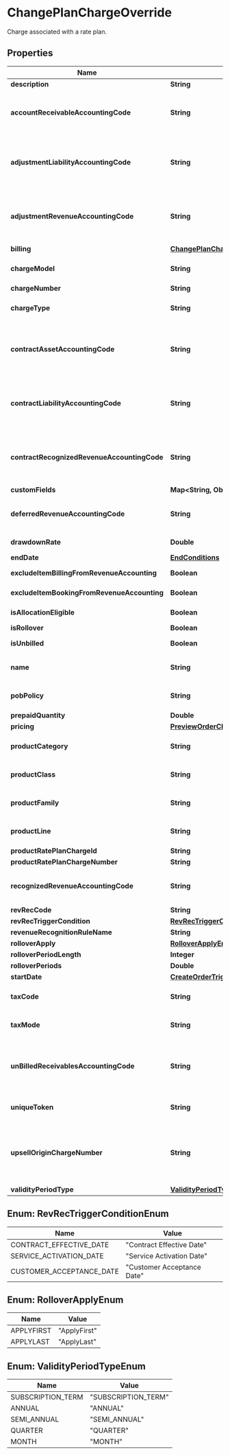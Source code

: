 

# ChangePlanChargeOverride

Charge associated with a rate plan. 

## Properties

| Name | Type | Description | Notes |
|------------ | ------------- | ------------- | -------------|
|**description** | **String** | Description of the charge.  |  [optional] |
|**accountReceivableAccountingCode** | **String** | The accountReceivableAccountingCode of a standalone charge.  **Note:** This field is available when the &lt;a href&#x3D;\&quot;https://knowledgecenter.zuora.com/Zuora_Billing/Manage_subscription_transactions/Orders/Standalone_Orders/AA_Overview_of_Standalone_Orders\&quot; target&#x3D;\&quot;_blank\&quot;&gt;Standalone Orders&lt;/a&gt;, &lt;a href&#x3D;\&quot;https://knowledgecenter.zuora.com/Zuora_Payments/Zuora_Finance\&quot; target&#x3D;\&quot;_blank\&quot;&gt;Zuora Finance&lt;/a&gt;, and &lt;a href&#x3D;\&quot;https://knowledgecenter.zuora.com/Zuora_Billing/Bill_your_customers/Adjust_invoice_amounts/Invoice_Settlement/Get_started_with_Invoice_Settlement/AA_Overview_of_Invoice_Settlement\&quot; target&#x3D;\&quot;_blank\&quot;&gt;Invoice Settlement&lt;/a&gt; features are enabled.  |  [optional] |
|**adjustmentLiabilityAccountingCode** | **String** | The adjustmentLiabilityAccountingCode of a standalone charge.  **Note:** This field is available when the &lt;a href&#x3D;\&quot;https://knowledgecenter.zuora.com/Zuora_Billing/Manage_subscription_transactions/Orders/Standalone_Orders/AA_Overview_of_Standalone_Orders\&quot; target&#x3D;\&quot;_blank\&quot;&gt;Standalone Orders&lt;/a&gt; feature and the &lt;a href&#x3D;\&quot;https://knowledgecenter.zuora.com/Zuora_Revenue/Zuora_Billing_-_Revenue_Integration\&quot; target&#x3D;\&quot;_blank\&quot;&gt;Billing - Revenue Integration&lt;/a&gt; or &lt;a href&#x3D;\&quot;https://knowledgecenter.zuora.com/Zuora_Billing/Enable_Order_to_Revenue/Order_to_Revenue_introduction/AA_Overview_of_Order_to_Revenue\&quot; target&#x3D;\&quot;_blank\&quot;&gt;Order to Revenue&lt;/a&gt; feature are enabled.  |  [optional] |
|**adjustmentRevenueAccountingCode** | **String** | The adjustmentRevenueAccountingCode of a standalone charge.  **Note:** This field is available when the &lt;a href&#x3D;\&quot;https://knowledgecenter.zuora.com/Zuora_Billing/Manage_subscription_transactions/Orders/Standalone_Orders/AA_Overview_of_Standalone_Orders\&quot; target&#x3D;\&quot;_blank\&quot;&gt;Standalone Orders&lt;/a&gt; feature and the &lt;a href&#x3D;\&quot;https://knowledgecenter.zuora.com/Zuora_Revenue/Zuora_Billing_-_Revenue_Integration\&quot; target&#x3D;\&quot;_blank\&quot;&gt;Billing - Revenue Integration&lt;/a&gt; or &lt;a href&#x3D;\&quot;https://knowledgecenter.zuora.com/Zuora_Billing/Enable_Order_to_Revenue/Order_to_Revenue_introduction/AA_Overview_of_Order_to_Revenue\&quot; target&#x3D;\&quot;_blank\&quot;&gt;Order to Revenue&lt;/a&gt; feature are enabled.  |  [optional] |
|**billing** | [**ChangePlanChargeOverrideBilling**](ChangePlanChargeOverrideBilling.md) |  |  [optional] |
|**chargeModel** | **String** | The chargeModel of a standalone charge.  Supported charge models: * &#x60;FlatFee&#x60; * &#x60;PerUnit&#x60; * &#x60;Volume&#x60;  **Note:** This field is available when the &lt;a href&#x3D;\&quot;https://knowledgecenter.zuora.com/Zuora_Billing/Manage_subscription_transactions/Orders/Standalone_Orders/AA_Overview_of_Standalone_Orders\&quot; target&#x3D;\&quot;_blank\&quot;&gt;Standalone Orders&lt;/a&gt; feature is enabled.  |  [optional] |
|**chargeNumber** | **String** | Charge number of the charge. For example, C-00000307.  If you do not set this field, Zuora will generate the charge number.  |  [optional] |
|**chargeType** | **String** | The chargeType of a standalone charge.  Supported charge types: * &#x60;OneTime&#x60; * &#x60;Recurring&#x60; * &#x60;Usage&#x60; * &#x60;DiscountFixedAmount&#x60; * &#x60;DiscountPercentage&#x60;  **Note:** This field is available when the &lt;a href&#x3D;\&quot;https://knowledgecenter.zuora.com/Zuora_Billing/Manage_subscription_transactions/Orders/Standalone_Orders/AA_Overview_of_Standalone_Orders\&quot; target&#x3D;\&quot;_blank\&quot;&gt;Standalone Orders&lt;/a&gt; feature is enabled.  |  [optional] |
|**contractAssetAccountingCode** | **String** | The contractAssetAccountingCode of a standalone charge.  **Note:** This field is available when the &lt;a href&#x3D;\&quot;https://knowledgecenter.zuora.com/Zuora_Billing/Manage_subscription_transactions/Orders/Standalone_Orders/AA_Overview_of_Standalone_Orders\&quot; target&#x3D;\&quot;_blank\&quot;&gt;Standalone Orders&lt;/a&gt; feature and the &lt;a href&#x3D;\&quot;https://knowledgecenter.zuora.com/Zuora_Revenue/Zuora_Billing_-_Revenue_Integration\&quot; target&#x3D;\&quot;_blank\&quot;&gt;Billing - Revenue Integration&lt;/a&gt; or &lt;a href&#x3D;\&quot;https://knowledgecenter.zuora.com/Zuora_Billing/Enable_Order_to_Revenue/Order_to_Revenue_introduction/AA_Overview_of_Order_to_Revenue\&quot; target&#x3D;\&quot;_blank\&quot;&gt;Order to Revenue&lt;/a&gt; feature are enabled.  |  [optional] |
|**contractLiabilityAccountingCode** | **String** | The contractLiabilityAccountingCode of a standalone charge.  **Note:** This field is available when the &lt;a href&#x3D;\&quot;https://knowledgecenter.zuora.com/Zuora_Billing/Manage_subscription_transactions/Orders/Standalone_Orders/AA_Overview_of_Standalone_Orders\&quot; target&#x3D;\&quot;_blank\&quot;&gt;Standalone Orders&lt;/a&gt; feature and the &lt;a href&#x3D;\&quot;https://knowledgecenter.zuora.com/Zuora_Revenue/Zuora_Billing_-_Revenue_Integration\&quot; target&#x3D;\&quot;_blank\&quot;&gt;Billing - Revenue Integration&lt;/a&gt; or &lt;a href&#x3D;\&quot;https://knowledgecenter.zuora.com/Zuora_Billing/Enable_Order_to_Revenue/Order_to_Revenue_introduction/AA_Overview_of_Order_to_Revenue\&quot; target&#x3D;\&quot;_blank\&quot;&gt;Order to Revenue&lt;/a&gt; feature are enabled.  |  [optional] |
|**contractRecognizedRevenueAccountingCode** | **String** | The contractRecognizedRevenueAccountingCode of a standalone charge.  **Note:** This field is available when the &lt;a href&#x3D;\&quot;https://knowledgecenter.zuora.com/Zuora_Billing/Manage_subscription_transactions/Orders/Standalone_Orders/AA_Overview_of_Standalone_Orders\&quot; target&#x3D;\&quot;_blank\&quot;&gt;Standalone Orders&lt;/a&gt; feature and the &lt;a href&#x3D;\&quot;https://knowledgecenter.zuora.com/Zuora_Revenue/Zuora_Billing_-_Revenue_Integration\&quot; target&#x3D;\&quot;_blank\&quot;&gt;Billing - Revenue Integration&lt;/a&gt; or &lt;a href&#x3D;\&quot;https://knowledgecenter.zuora.com/Zuora_Billing/Enable_Order_to_Revenue/Order_to_Revenue_introduction/AA_Overview_of_Order_to_Revenue\&quot; target&#x3D;\&quot;_blank\&quot;&gt;Order to Revenue&lt;/a&gt; feature are enabled.  |  [optional] |
|**customFields** | **Map&lt;String, Object&gt;** | Container for custom fields of a Rate Plan Charge object.  |  [optional] |
|**deferredRevenueAccountingCode** | **String** | The deferredRevenueAccountingCode of a standalone charge.  **Note:** This field is available when the &lt;a href&#x3D;\&quot;https://knowledgecenter.zuora.com/Zuora_Billing/Manage_subscription_transactions/Orders/Standalone_Orders/AA_Overview_of_Standalone_Orders\&quot; target&#x3D;\&quot;_blank\&quot;&gt;Standalone Orders&lt;/a&gt; and &lt;a href&#x3D;\&quot;https://knowledgecenter.zuora.com/Zuora_Payments/Zuora_Finance\&quot; target&#x3D;\&quot;_blank\&quot;&gt;Zuora Finance&lt;/a&gt; features are enabled.  |  [optional] |
|**drawdownRate** | **Double** | **Note**: This field is only available if you have the [Prepaid with Drawdown](https://knowledgecenter.zuora.com/Billing/Billing_and_Payments/J_Billing_Operations/Prepaid_with_Drawdown) feature enabled.  The [conversion rate](https://knowledgecenter.zuora.com/Billing/Billing_and_Payments/J_Billing_Operations/Prepaid_with_Drawdown/Create_drawdown_charge#UOM_Conversion) between Usage UOM and Drawdown UOM for a [drawdown charge](https://knowledgecenter.zuora.com/Billing/Billing_and_Payments/J_Billing_Operations/Prepaid_with_Drawdown/Create_drawdown_charge). Must be a positive number (&gt;0).  |  [optional] |
|**endDate** | [**EndConditions**](EndConditions.md) |  |  [optional] |
|**excludeItemBillingFromRevenueAccounting** | **Boolean** | The flag to exclude rate plan charge related invoice items, invoice item adjustments, credit memo items, and debit memo items from revenue accounting.  **Note**: This field is only available if you have the &lt;a href&#x3D;\&quot;https://knowledgecenter.zuora.com/Zuora_Billing/Enable_Order_to_Revenue\&quot; target&#x3D;\&quot;_blank\&quot;&gt;Order to Revenue&lt;/a&gt; or [Zuora Billing - Revenue Integration](https://knowledgecenter.zuora.com/Zuora_Revenue/Zuora_Billing_-_Revenue_Integration) feature enabled.   |  [optional] |
|**excludeItemBookingFromRevenueAccounting** | **Boolean** | The flag to exclude rate plan charges from revenue accounting.  **Note**: This field is only available if you have the &lt;a href&#x3D;\&quot;https://knowledgecenter.zuora.com/Zuora_Billing/Enable_Order_to_Revenue\&quot; target&#x3D;\&quot;_blank\&quot;&gt;Order to Revenue&lt;/a&gt; or [Zuora Billing - Revenue Integration](https://knowledgecenter.zuora.com/Zuora_Revenue/Zuora_Billing_-_Revenue_Integration) feature enabled.   |  [optional] |
|**isAllocationEligible** | **Boolean** | This field is used to identify if the charge segment is allocation eligible in revenue recognition.  **Note**: This feature is in the **Early Adopter** phase. If you want to use the feature, submit a request at &lt;a href&#x3D;\&quot;https://support.zuora.com/\&quot; target&#x3D;\&quot;_blank\&quot;&gt;Zuora Global Support&lt;/a&gt;, and we will evaluate whether the feature is suitable for your use cases.  |  [optional] |
|**isRollover** | **Boolean** | **Note**: This field is only available if you have the [Prepaid with Drawdown](https://knowledgecenter.zuora.com/Billing/Billing_and_Payments/J_Billing_Operations/Prepaid_with_Drawdown) feature enabled.  The value is either \&quot;True\&quot; or \&quot;False\&quot;. It determines whether the rollover fields are needed.  |  [optional] |
|**isUnbilled** | **Boolean** | This field is used to dictate how to perform the accounting during revenue recognition.  **Note**: This feature is in the **Early Adopter** phase. If you want to use the feature, submit a request at &lt;a href&#x3D;\&quot;https://support.zuora.com/\&quot; target&#x3D;\&quot;_blank\&quot;&gt;Zuora Global Support&lt;/a&gt;, and we will evaluate whether the feature is suitable for your use cases.  |  [optional] |
|**name** | **String** | The name of a standalone charge.  **Note:** This field is available when the &lt;a href&#x3D;\&quot;https://knowledgecenter.zuora.com/Zuora_Billing/Manage_subscription_transactions/Orders/Standalone_Orders/AA_Overview_of_Standalone_Orders\&quot; target&#x3D;\&quot;_blank\&quot;&gt;Standalone Orders&lt;/a&gt; feature is enabled.  |  [optional] |
|**pobPolicy** | **String** | The pobPolicy of a standalone charge.  **Note:** This field is available when the &lt;a href&#x3D;\&quot;https://knowledgecenter.zuora.com/Zuora_Billing/Manage_subscription_transactions/Orders/Standalone_Orders/AA_Overview_of_Standalone_Orders\&quot; target&#x3D;\&quot;_blank\&quot;&gt;Standalone Orders&lt;/a&gt; feature is enabled.  |  [optional] |
|**prepaidQuantity** | **Double** | **Note**: This field is only available if you have the [Prepaid with Drawdown](https://knowledgecenter.zuora.com/Billing/Billing_and_Payments/J_Billing_Operations/Prepaid_with_Drawdown) feature enabled.  The number of units included in a [prepayment charge](https://knowledgecenter.zuora.com/Billing/Billing_and_Payments/J_Billing_Operations/Prepaid_with_Drawdown/Create_prepayment_charge). Must be a positive number (&gt;0).  |  [optional] |
|**pricing** | [**PreviewOrderChargeOverridePricing**](PreviewOrderChargeOverridePricing.md) |  |  [optional] |
|**productCategory** | **String** | The productCategory of a standalone charge.  **Note:** This field is available when the &lt;a href&#x3D;\&quot;https://knowledgecenter.zuora.com/Zuora_Billing/Manage_subscription_transactions/Orders/Standalone_Orders/AA_Overview_of_Standalone_Orders\&quot; target&#x3D;\&quot;_blank\&quot;&gt;Standalone Orders&lt;/a&gt; feature is enabled.  |  [optional] |
|**productClass** | **String** | The productClass of a standalone charge.  **Note:** This field is available when the &lt;a href&#x3D;\&quot;https://knowledgecenter.zuora.com/Zuora_Billing/Manage_subscription_transactions/Orders/Standalone_Orders/AA_Overview_of_Standalone_Orders\&quot; target&#x3D;\&quot;_blank\&quot;&gt;Standalone Orders&lt;/a&gt; feature is enabled.  |  [optional] |
|**productFamily** | **String** | The productFamily of a standalone charge.  **Note:** This field is available when the &lt;a href&#x3D;\&quot;https://knowledgecenter.zuora.com/Zuora_Billing/Manage_subscription_transactions/Orders/Standalone_Orders/AA_Overview_of_Standalone_Orders\&quot; target&#x3D;\&quot;_blank\&quot;&gt;Standalone Orders&lt;/a&gt; feature is enabled.  |  [optional] |
|**productLine** | **String** | The productLine of a standalone charge.  **Note:** This field is available when the &lt;a href&#x3D;\&quot;https://knowledgecenter.zuora.com/Zuora_Billing/Manage_subscription_transactions/Orders/Standalone_Orders/AA_Overview_of_Standalone_Orders\&quot; target&#x3D;\&quot;_blank\&quot;&gt;Standalone Orders&lt;/a&gt; feature is enabled.  |  [optional] |
|**productRatePlanChargeId** | **String** | Internal identifier of the product rate plan charge that the charge is based on.  |  |
|**productRatePlanChargeNumber** | **String** | Number of a product rate-plan charge for this subscription.  |  [optional] |
|**recognizedRevenueAccountingCode** | **String** | The recognizedRevenueAccountingCode of a standalone charge.  **Note:** This field is available when the &lt;a href&#x3D;\&quot;https://knowledgecenter.zuora.com/Zuora_Billing/Manage_subscription_transactions/Orders/Standalone_Orders/AA_Overview_of_Standalone_Orders\&quot; target&#x3D;\&quot;_blank\&quot;&gt;Standalone Orders&lt;/a&gt; and &lt;a href&#x3D;\&quot;https://knowledgecenter.zuora.com/Zuora_Payments/Zuora_Finance\&quot; target&#x3D;\&quot;_blank\&quot;&gt;Zuora Finance&lt;/a&gt; features are enabled.  |  [optional] |
|**revRecCode** | **String** | Revenue Recognition Code  |  [optional] |
|**revRecTriggerCondition** | [**RevRecTriggerConditionEnum**](#RevRecTriggerConditionEnum) | Specifies the revenue recognition trigger condition.    * &#x60;Contract Effective Date&#x60;    * &#x60;Service Activation Date&#x60;   * &#x60;Customer Acceptance Date&#x60;  |  [optional] |
|**revenueRecognitionRuleName** | **String** | Specifies the revenue recognition rule, such as &#x60;Recognize upon invoicing&#x60; or &#x60;Recognize daily over time&#x60;.  |  [optional] |
|**rolloverApply** | [**RolloverApplyEnum**](#RolloverApplyEnum) | **Note**: This field is only available if you have the [Prepaid with Drawdown](https://knowledgecenter.zuora.com/Billing/Billing_and_Payments/J_Billing_Operations/Prepaid_with_Drawdown) feature enabled.  This field defines the priority of rollover, which is either first or last.  |  [optional] |
|**rolloverPeriodLength** | **Integer** | **Note**: This field is only available if you have the [Prepaid with Drawdown](https://knowledgecenter.zuora.com/Billing/Billing_and_Payments/J_Billing_Operations/Prepaid_with_Drawdown) feature enabled.  The period length of the rollover fund.  |  [optional] |
|**rolloverPeriods** | **Double** | **Note**: This field is only available if you have the [Prepaid with Drawdown](https://knowledgecenter.zuora.com/Billing/Billing_and_Payments/J_Billing_Operations/Prepaid_with_Drawdown) feature enabled.  This field defines the number of rollover periods, it is restricted to 3.  |  [optional] |
|**startDate** | [**CreateOrderTriggerParams**](CreateOrderTriggerParams.md) |  |  [optional] |
|**taxCode** | **String** | The taxCode of a standalone charge.  **Note:** This field is available when the &lt;a href&#x3D;\&quot;https://knowledgecenter.zuora.com/Zuora_Billing/Manage_subscription_transactions/Orders/Standalone_Orders/AA_Overview_of_Standalone_Orders\&quot; target&#x3D;\&quot;_blank\&quot;&gt;Standalone Orders&lt;/a&gt; feature is enabled.  |  [optional] |
|**taxMode** | **String** | The taxMode of a standalone charge.   Values: * &#x60;TaxExclusive&#x60; * &#x60;TaxInclusive&#x60;  **Note:** This field is available when the &lt;a href&#x3D;\&quot;https://knowledgecenter.zuora.com/Zuora_Billing/Manage_subscription_transactions/Orders/Standalone_Orders/AA_Overview_of_Standalone_Orders\&quot; target&#x3D;\&quot;_blank\&quot;&gt;Standalone Orders&lt;/a&gt; feature is enabled.  |  [optional] |
|**unBilledReceivablesAccountingCode** | **String** | The unBilledReceivablesAccountingCode of a standalone charge.  **Note:** This field is available when the &lt;a href&#x3D;\&quot;https://knowledgecenter.zuora.com/Zuora_Billing/Manage_subscription_transactions/Orders/Standalone_Orders/AA_Overview_of_Standalone_Orders\&quot; target&#x3D;\&quot;_blank\&quot;&gt;Standalone Orders&lt;/a&gt; feature and the &lt;a href&#x3D;\&quot;https://knowledgecenter.zuora.com/Zuora_Revenue/Zuora_Billing_-_Revenue_Integration\&quot; target&#x3D;\&quot;_blank\&quot;&gt;Billing - Revenue Integration&lt;/a&gt; or &lt;a href&#x3D;\&quot;https://knowledgecenter.zuora.com/Zuora_Billing/Enable_Order_to_Revenue/Order_to_Revenue_introduction/AA_Overview_of_Order_to_Revenue\&quot; target&#x3D;\&quot;_blank\&quot;&gt;Order to Revenue&lt;/a&gt; feature are enabled.  |  [optional] |
|**uniqueToken** | **String** | Unique identifier for the charge. This identifier enables you to refer to the charge before the charge has an internal identifier in Zuora.  For instance, suppose that you want to use a single order to add a product to a subscription and later update the same product. When you add the product, you can set a unique identifier for the charge. Then when you update the product, you can use the same unique identifier to specify which charge to modify.  |  [optional] |
|**upsellOriginChargeNumber** | **String** | The identifier of the original upselling charge associated with the current charge.  For a termed subscription, you can now use the \&quot;Create an order\&quot; API operation to perform an Add Product order action to make a product quantity upsell for per unit recurring charges. The benefit is that the charge added by this approach will be automatically combined with the original existing charge for which you want to upsell when the subscription is renewed. The approach is as follows: * Use an Add Product order action to add a charge that is of the same charge type, charge model, and charge end date as the existing per unit recurring charge for which you want to make a quantity upsell.  * In the preceding charge to add, use the &#x60;upsellOriginChargeNumber&#x60; field to specify the existing rate plan charge for which you want to make the quantity upsell.  Note that a termed subscription with such upsell charges can not be changed to an evergreen subscription.     **Note**: The Quantity Upsell feature is in the **Early Adopter** phase. We are actively soliciting feedback from a small set of early adopters before releasing it as generally available. If you want to join this early adopter program, submit a request at [Zuora Global   Support](https://support.zuora.com).    |  [optional] |
|**validityPeriodType** | [**ValidityPeriodTypeEnum**](#ValidityPeriodTypeEnum) | **Note**: This field is only available if you have the [Prepaid with Drawdown](https://knowledgecenter.zuora.com/Billing/Billing_and_Payments/J_Billing_Operations/Prepaid_with_Drawdown) feature enabled.  The period in which the prepayment units are valid to use as defined in a [prepayment charge](https://knowledgecenter.zuora.com/Billing/Billing_and_Payments/J_Billing_Operations/Prepaid_with_Drawdown/Create_prepayment_charge).  |  [optional] |



## Enum: RevRecTriggerConditionEnum

| Name | Value |
|---- | -----|
| CONTRACT_EFFECTIVE_DATE | &quot;Contract Effective Date&quot; |
| SERVICE_ACTIVATION_DATE | &quot;Service Activation Date&quot; |
| CUSTOMER_ACCEPTANCE_DATE | &quot;Customer Acceptance Date&quot; |



## Enum: RolloverApplyEnum

| Name | Value |
|---- | -----|
| APPLYFIRST | &quot;ApplyFirst&quot; |
| APPLYLAST | &quot;ApplyLast&quot; |



## Enum: ValidityPeriodTypeEnum

| Name | Value |
|---- | -----|
| SUBSCRIPTION_TERM | &quot;SUBSCRIPTION_TERM&quot; |
| ANNUAL | &quot;ANNUAL&quot; |
| SEMI_ANNUAL | &quot;SEMI_ANNUAL&quot; |
| QUARTER | &quot;QUARTER&quot; |
| MONTH | &quot;MONTH&quot; |



